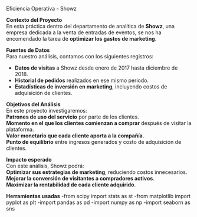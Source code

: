 Eficiencia Operativa - Showz  

**Contexto del Proyecto**  
En esta práctica dentro del departamento de analítica de **Showz**, una empresa dedicada a la venta de entradas de eventos, se nos ha encomendado la tarea de **optimizar los gastos de marketing**.  

**Fuentes de Datos**  
Para nuestro análisis, contamos con los siguientes registros:  
- **Datos de visitas** a Showz desde enero de 2017 hasta diciembre de 2018.  
- **Historial de pedidos** realizados en ese mismo periodo.  
- **Estadísticas de inversión en marketing**, incluyendo costos de adquisición de clientes.  

**Objetivos del Análisis**  
En este proyecto investigaremos:  
**Patrones de uso del servicio** por parte de los clientes.  
**Momento en el que los clientes comienzan a comprar** después de visitar la plataforma.  
**Valor monetario que cada cliente aporta a la compañía**.  
**Punto de equilibrio** entre ingresos generados y costo de adquisición de clientes.  

**Impacto esperado**  
Con este análisis, Showz podrá:  
**Optimizar sus estrategias de marketing**, reduciendo costos innecesarios.  
**Mejorar la conversión de visitantes a compradores activos**.  
**Maximizar la rentabilidad de cada cliente adquirido**.  

**Herramientas usadas**
-from scipy import stats as st
-from matplotlib import pyplot as plt
-import pandas as pd
-import numpy as np
-import seaborn as sns
